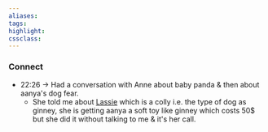 ```yaml
---
aliases:  
tags:
highlight:  
cssclass:
---
```



### Connect
- 22:26 → Had a conversation with Anne about baby panda & then about aanya's dog fear.
	- She told me about [Lassie](https://www.youtube.com/channel/UC-gt6L-G98oBIFXbPhuBFVg/videos) which is a colly i.e. the type of dog as ginney, she is getting aanya a soft toy like ginney which costs 50$ but she did it without talking to me & it's her call. 
